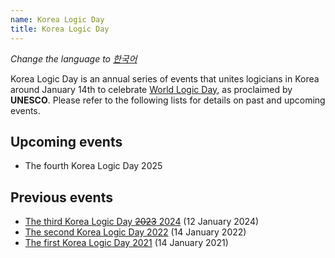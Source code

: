 ```yaml
---
name: Korea Logic Day
title: Korea Logic Day
---
```


_Change the language to [한국어](/kr/)_

Korea Logic Day is an annual series of events that unites logicians in Korea around January 14th to celebrate [World Logic Day](https://www.unesco.org/en/days/world-logic), as proclaimed by **UNESCO**. 
Please refer to the following lists for details on past and upcoming events.

## Upcoming events

- The fourth Korea Logic Day 2025


## Previous events

- [The third Korea Logic Day ~~2023~~ 2024](2024) (12 January 2024)
- [The second Korea Logic Day 2022](2022) (14 January 2022)
- [The first Korea Logic Day 2021](2021) (14 January 2021)



